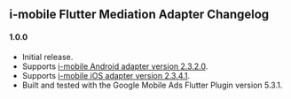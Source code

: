## i-mobile Flutter Mediation Adapter Changelog

#### 1.0.0
* Initial release.
* Supports [i-mobile Android adapter version 2.3.2.0](https://github.com/googleads/googleads-mobile-android-mediation/blob/main/ThirdPartyAdapters/imobile/CHANGELOG.md#version-2320).
* Supports [i-mobile iOS adapter version 2.3.4.1](https://github.com/googleads/googleads-mobile-ios-mediation/blob/main/adapters/I-Mobile/CHANGELOG.md#version-2341).
* Built and tested with the Google Mobile Ads Flutter Plugin version 5.3.1.
